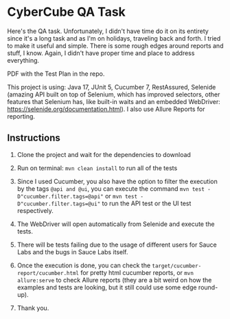 # CyberCube QA Task
Here's the QA task. Unfortunately, I didn't have time do it on its entirety since it's a long task and as I'm on holidays, traveling back and forth. I tried to make it useful and simple.
There is some rough edges around reports and stuff, I know. Again, I didn't have proper time and place to address everything.

PDF with the Test Plan in the repo.

This project is using: Java 17, JUnit 5, Cucumber 7, RestAssured, Selenide (amazing API built on top of Selenium, which has improved selectors, other features that Selenium has, like built-in waits and an embedded WebDriver: https://selenide.org/documentation.html). I also use Allure Reports for reporting.

## Instructions

1. Clone the project and wait for the dependencies to download
2. Run on terminal:
   ```mvn clean install```
   to run all of the tests
4. Since I used Cucumber, you also have the option to filter the execution by the tags ```@api and @ui```, you can execute the command ```mvn test -D"cucumber.filter.tags=@api"``` or ```mvn test -D"cucumber.filter.tags=@ui"``` to run the API test or the UI test respectively.
5. The WebDriver will open automatically from Selenide and execute the tests.
6. There will be tests failing due to the usage of different users for Sauce Labs and the bugs in Sauce Labs itself.
7. Once the execution is done, you can check the ```target/cucumber-report/cucumber.html``` for pretty html cucumber reports, or ```mvn allure:serve``` to check Allure reports (they are a bit weird on how the examples and tests are looking, but it still could use some edge round-up).

8. Thank you.
